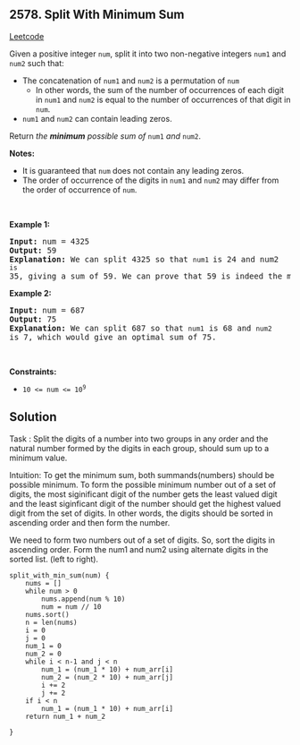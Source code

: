 ## 2578. Split With Minimum Sum
[Leetcode](https://leetcode.com/contest/biweekly-contest-99/problems/split-with-minimum-sum/) 

<div>
              <p>Given a positive integer <code>num</code>, split it into two non-negative integers <code>num1</code> and <code>num2</code> such that:</p>

<ul>
	<li>The concatenation of <code>num1</code> and <code>num2</code> is a permutation of <code>num</code>
	<ul>
		<li>In other words, the sum of the number of occurrences of each digit in <code>num1</code> and <code>num2</code> is equal to the number of occurrences of that digit in <code>num</code>.</li>
	</ul>
	</li>
	<li><code>num1</code> and <code>num2</code> can contain leading zeros.</li>
</ul>
<p>Return <em>the <strong>minimum</strong> possible sum of</em> <code>num1</code> <em>and</em> <code>num2</code>.</p>
<p><strong>Notes:</strong></p>
<ul>
	<li>It is guaranteed that <code>num</code> does not contain any leading zeros.</li>
	<li>The order of occurrence of the digits in <code>num1</code> and <code>num2</code> may differ from the order of occurrence of <code>num</code>.</li>
</ul>
<p>&nbsp;</p>
<p><strong>Example 1:</strong></p>
<pre><strong>Input:</strong> num = 4325
<strong>Output:</strong> 59
<strong>Explanation:</strong> We can split 4325 so that <code>num1 </code>is 24 and num2<code> is </code>35, giving a sum of 59. We can prove that 59 is indeed the minimal possible sum.
</pre>

<p><strong>Example 2:</strong></p>

<pre><strong>Input:</strong> num = 687
<strong>Output:</strong> 75
<strong>Explanation:</strong> We can split 687 so that <code>num1</code> is 68 and <code>num2 </code>is 7, which would give an optimal sum of 75.
</pre>

<p>&nbsp;</p>
<p><strong>Constraints:</strong></p>

<ul>
	<li><code>10 &lt;= num &lt;= 10<sup>9</sup></code></li>
</ul>
</div>

## Solution

Task : Split the digits of a number into two groups in any order and the natural number formed by the digits in each group, should sum up to a minimum value.

Intuition: 
To get the minimum sum, both summands(numbers) should be possible minimum. 
To form the possible minimum number out of a set of digits, the most siginificant digit of the number gets the least valued digit and the least siginficant digit of the number should get the highest valued digit from the set of digits. In other words, the digits should be sorted in ascending order and then form the number.

We need to form two numbers out of a set of digits.
So, sort the digits in ascending order. Form the num1 and num2 using alternate digits in the sorted list. (left to right).

```
split_with_min_sum(num) {
    nums = []
    while num > 0
        nums.append(num % 10)
        num = num // 10
    nums.sort()
    n = len(nums)
    i = 0
    j = 0
    num_1 = 0
    num_2 = 0
    while i < n-1 and j < n
        num_1 = (num_1 * 10) + num_arr[i]
        num_2 = (num_2 * 10) + num_arr[j]
        i += 2
        j += 2
    if i < n
        num_1 = (num_1 * 10) + num_arr[i]
    return num_1 + num_2

}
```